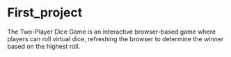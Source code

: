 # First_project
The Two-Player Dice Game is an interactive browser-based game where players can roll virtual dice, refreshing the browser to determine the winner based on the highest roll.
